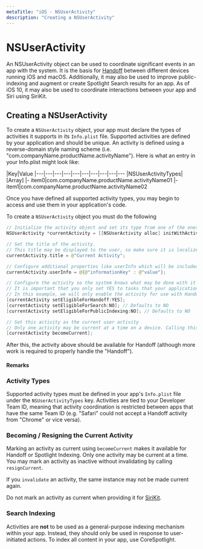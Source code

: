 ```yaml
---
metaTitle: "iOS - NSUserActivity"
description: "Creating a NSUserActivity"
---
```


# NSUserActivity


An NSUserActivity object can be used to coordinate significant events in an app with the system. It is the basis for [Handoff](https://developer.apple.com/handoff/) between different devices running iOS and macOS. Additionally, it may also be used to improve public-indexing and augment or create Spotlight Search results for an app. As of iOS 10, it may also be used to coordinate interactions between your app and Siri using SiriKit.



## Creating a NSUserActivity


To create a `NSUserActivity` object, your app must declare the types of activities it supports in its `Info.plist` file. Supported activities are defined by your application and should be unique. An activity is defined using a reverse-domain style naming scheme (i.e. "com.companyName.productName.activityName"). Here is what an entry in your Info.plist might look like:

|Key|Value
|---|---|---|---|---|---|---|---|---|---
|NSUserActivityTypes|[Array]
|- item0|com.companyName.productName.activityName01
|- item1|com.companyName.productName.activityName02

Once you have defined all supported activity types, you may begin to access and use them in your application's code.

To create a `NSUserActivity` object you must do the following

```swift
// Initialize the activity object and set its type from one of the ones specified in your app's plist
NSUserActivity *currentActivity = [[NSUserActivity alloc] initWithActivityType:@"com.companyName.productName.activityName01"];

// Set the title of the activity.
// This title may be displayed to the user, so make sure it is localized and human-readable
currentActivity.title = @"Current Activity";

// Configure additional properties like userInfo which will be included in the activity
currentActivity.userInfo = @{@"informationKey" : @"value"};

// Configure the activity so the system knows what may be done with it
// It is important that you only set YES to tasks that your application supports
// In this example, we will only enable the activity for use with Handoff
[currentActivity setEligibleForHandoff:YES];
[currentActivity setEligibleForSearch:NO]; // Defaults to NO
[currentActivity setEligibleForPublicIndexing:NO]; // Defaults to NO

// Set this activity as the current user activity
// Only one activity may be current at a time on a device. Calling this method invalidates any other current activities.
[currentActivity becomeCurrent];

```

After this, the activity above should be available for Handoff (although more work is required to properly handle the "Handoff").



#### Remarks


### Activity Types

Supported activity types must be defined in your app's `Info.plist` file under the `NSUserActivityTypes` key. Activities are tied to your Developer Team ID, meaning that activity coordination is restricted between apps that have the same Team ID (e.g. "Safari" could not accept a Handoff activity from "Chrome" or vice versa).

### Becoming / Resigning the Current Activity

Marking an activity as current using `becomeCurrent` makes it available for Handoff or Spotlight Indexing. Only one activity may be current at a time. You may mark an activity as inactive without invalidating by calling `resignCurrent`.

If you `invalidate` an activity, the same instance may not be made current again.

Do not mark an activity as current when providing it for [SiriKit](https://developer.apple.com/sirikit/).

### Search Indexing

Activities are **not** to be used as a general-purpose indexing mechanism within your app. Instead, they should only be used in response to user-initiated actions. To index all content in your app, use CoreSpotlight.


